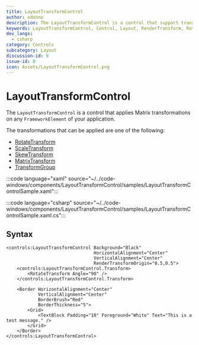 ```yaml
---
title: LayoutTransformControl
author: odonno
description: The LayoutTransformControl is a control that support transformations on FrameworkElement as if applied by LayoutTransform.
keywords: LayoutTransformControl, Control, Layout, RenderTransform, RotateTransform, ScaleTransform, SkewTransform, Transform
dev_langs:
  - csharp
category: Controls
subcategory: Layout
discussion-id: 0
issue-id: 0
icon: Assets/LayoutTransformControl.png
---
```


# LayoutTransformControl

The `LayoutTransformControl` is a control that applies Matrix transformations on any `FrameworkElement` of your application.

The transformations that can be applied are one of the following:

* [RotateTransform](/uwp/api/windows.ui.xaml.media.rotatetransform)
* [ScaleTransform](/uwp/api/windows.ui.xaml.media.scaletransform)
* [SkewTransform](/uwp/api/windows.ui.xaml.media.skewtransform)
* [MatrixTransform](/uwp/api/windows.ui.xaml.media.matrixtransform)
* [TransformGroup](/uwp/api/windows.ui.xaml.media.transformgroup)

:::code language="xaml" source="~/../code-windows/components/LayoutTransformControl/samples/LayoutTransformControlSample.xaml":::

:::code language="csharp" source="~/../code-windows/components/LayoutTransformControl/samples/LayoutTransformControlSample.xaml.cs":::

## Syntax

```xaml
<controls:LayoutTransformControl Background="Black" 
                                 HorizontalAlignment="Center" 
                                 VerticalAlignment="Center"
                                 RenderTransformOrigin="0.5,0.5">
    <controls:LayoutTransformControl.Transform>
        <RotateTransform Angle="90" />
    </controls:LayoutTransformControl.Transform>

    <Border HorizontalAlignment="Center" 
            VerticalAlignment="Center"
            BorderBrush="Red"
            BorderThickness="5">
        <Grid>
            <TextBlock Padding="10" Foreground="White" Text="This is a test message." />
        </Grid>
    </Border>
</controls:LayoutTransformControl>
```

